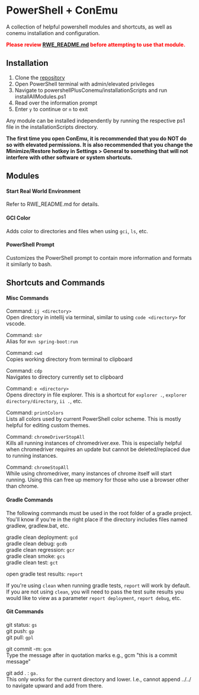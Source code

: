 # PowerShell + ConEmu

A collection of helpful powershell modules and shortcuts, as well as conemu installation and configuration.

<span style="color:red">**Please review [RWE_README.md](./RWE_README.md) before attempting to use that module.**</span>

## Installation

1. Clone the [repository](https://github.com/tldav/powershellPlusConemu)
2. Open PowerShell terminal with admin/elevated privileges
3. Navigate to powershellPlusConemu/installationScripts and run installAllModules.ps1
4. Read over the information prompt
5. Enter `y` to continue or `n` to exit

Any module can be installed independently by running the respective ps1 file in the installationScripts directory.

**The first time you open ConEmu, it is recommended that you do NOT do so with elevated permissions. It is also recommended that you change the Minimize/Restore hotkey in Settings > General to something that will not interfere with other software or system shortcuts.**

## Modules

#### Start Real World Environment

Refer to RWE_README.md for details.

#### GCI Color

Adds color to directories and files when using `gci`, `ls`, etc.

#### PowerShell Prompt

Customizes the PowerShell prompt to contain more information and formats it similarly to bash.

## Shortcuts and Commands

#### Misc Commands

Command: `ij <directory>`\
Open directory in intellij via terminal, similar to using `code <directory>` for vscode.

Command: `sbr`\
Alias for `mvn spring-boot:run`

Command: `cwd`\
Copies working directory from terminal to clipboard

Command: `cdp`\
Navigates to directory currently set to clipboard

Command: `e <directory>`\
Opens directory in file explorer. This is a shortcut for `explorer .`, `explorer directory/directory`, `ii .`, etc.

Command: `printColors`\
Lists all colors used by current PowerShell color scheme. This is mostly helpful for editing custom themes.

Command: `chromeDriverStopAll`\
Kills all running instances of chromedriver.exe. This is especially helpful when chromedriver requires an update but cannot be deleted/replaced due to running instances.

Command: `chromeStopAll`\
While using chromedriver, many instances of chrome itself will start running. Using this can free up memory for those who use a browser other than chrome.

#### Gradle Commands

The following commands must be used in the root folder of a gradle project. You'll know if you're in the right place if the directory includes files named gradlew, gradlew.bat, etc.

gradle clean deployment: `gcd`\
gradle clean debug: `gcdb`\
gradle clean regression: `gcr`\
gradle clean smoke: `gcs`\
gradle clean test: `gct`

open gradle test results: `report`

If you're using `clean` when running gradle tests, `report` will work by default. If you are not using `clean`, you will need to pass the test suite results you would like to view as a parameter `report deployment`, `report debug`, etc.

#### Git Commands

git status: `gs`\
git push: `gp`\
git pull: `gpl`

git commit -m: `gcm`\
Type the message after in quotation marks e.g., gcm "this is a commit message"

git add . : `ga.`\
This only works for the current directory and lower. I.e., cannot append ../../ to navigate upward and add from there.
